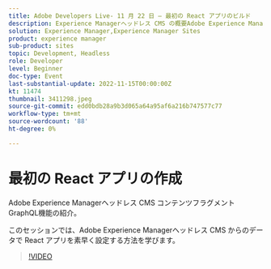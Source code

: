 ```yaml
---
title: Adobe Developers Live- 11 月 22 日 — 最初の React アプリのビルド
description: Experience Managerヘッドレス CMS の概要Adobe Experience Managerヘッドレス CMS コンテンツフラグメントGraphQLの機能について説明します。このセッションでは、Adobe Experience Managerヘッドレス CMS からのデータで React アプリを素早く設定する方法を学びます。
solution: Experience Manager,Experience Manager Sites
product: experience manager
sub-product: sites
topic: Development, Headless
role: Developer
level: Beginner
doc-type: Event
last-substantial-update: 2022-11-15T00:00:00Z
kt: 11474
thumbnail: 3411298.jpeg
source-git-commit: edd0bdb28a9b3d065a64a95af6a216b747577c77
workflow-type: tm+mt
source-wordcount: '88'
ht-degree: 0%

---
```


# 最初の React アプリの作成

Adobe Experience Managerヘッドレス CMS コンテンツフラグメントGraphQL機能の紹介。

このセッションでは、Adobe Experience Managerヘッドレス CMS からのデータで React アプリを素早く設定する方法を学びます。

>[!VIDEO](https://video.tv.adobe.com/v/3411298/?quality=12&learn=on)
